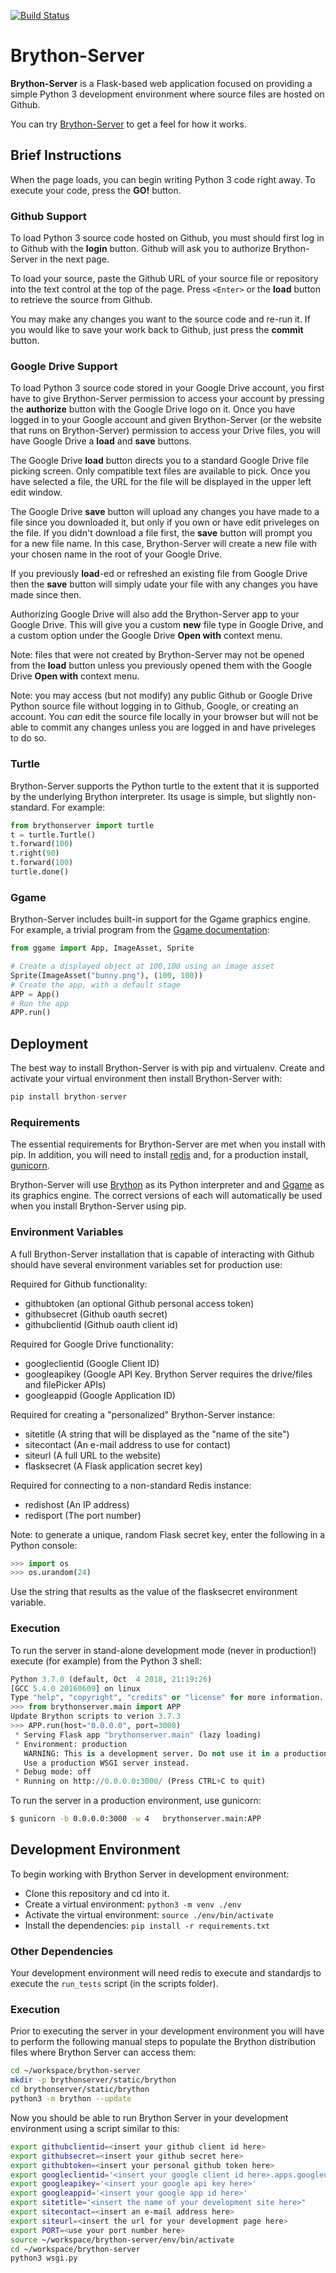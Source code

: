 [![Build Status](https://travis-ci.org/BrythonServer/brython-server.svg?branch=master)](https://travis-ci.org/BrythonServer/brython-server)

# Brython-Server

**Brython-Server** is a Flask-based web application focused on providing a simple
Python 3 development environment where source files are hosted on Github.

You can try [Brython-Server](http://runpython.com)
to get a feel for how it works.

## Brief Instructions

When the page loads, you can begin writing Python 3 code right away. To 
execute your code, press the **GO!** button.

### Github Support
To load Python 3 source code hosted on Github, you must should first log in to
Github with the **login** button. Github will ask you to authorize Brython-Server
in the next page. 

To load your source, paste the Github URL of your source file or repository 
into the text control at the top of the page. Press `<Enter>` or the **load** 
button to retrieve the source from Github.

You may make any changes you want to the source code and re-run it. If you would
like to save your work back to Github, just press the **commit** button.

### Google Drive Support
To load Python 3 source code stored in your Google Drive account, you first have
to give Brython-Server permission to access your account by pressing the 
**authorize** button with the Google Drive logo on it. Once you have logged in to
your Google account and given Brython-Server (or the website that runs on 
Brython-Server) permission to access your Drive files, you will have Google Drive 
a **load** and **save** buttons.

The Google Drive **load** button directs you to a standard Google Drive file picking
screen. Only compatible text files are available to pick. Once you have selected a file,
the URL for the file will be displayed in the upper left edit window.

The Google Drive **save** button will upload any changes you have made to a file since
you downloaded it, but only if you own or have edit priveleges on the file. If you didn't
download a file first, the **save** button will prompt you for a new file name. 
In this case, Brython-Server will create a new file with your chosen name in the root
of your Google Drive.

If you previously **load**-ed or refreshed an existing file from Google Drive then the
**save** button will simply udate your file with any changes you have made since then.

Authorizing Google Drive will also add the Brython-Server app to your Google Drive.
This will give you a custom **new** file type in Google Drive, and a custom option
under the Google Drive **Open with** context menu.

Note: files that were not created by Brython-Server may not be opened from the **load**
button unless you previously opened them with the Google Drive **Open with** context
menu.

Note: you may access (but not modify) any public Github or Google Drive Python source file without
logging in to Github, Google, or creating an account. You *can* edit the source file locally
in your browser but will not be able to commit any changes unless you are logged in
and have priveleges to do so.

### Turtle

Brython-Server supports the Python turtle to the extent that it is supported by
the underlying Brython interpreter. Its usage is simple, but slightly non-standard.
For example:

```python
from brythonserver import turtle
t = turtle.Turtle()
t.forward(100)
t.right(90)
t.forward(100)
turtle.done()
```

### Ggame

Brython-Server includes built-in support for the Ggame graphics engine. For example,
a trivial program from the 
[Ggame documentation](https://ggame.readthedocs.io/en/latest/introduction.html):

```python
from ggame import App, ImageAsset, Sprite

# Create a displayed object at 100,100 using an image asset
Sprite(ImageAsset("bunny.png"), (100, 100))
# Create the app, with a default stage
APP = App()
# Run the app
APP.run()
```

## Deployment

The best way to install Brython-Server is with pip and virtualenv. Create and 
activate your virtual environment then install Brython-Server with:


```python
pip install brython-server
```

### Requirements

The essential requirements for Brython-Server are met when you install with pip.
In addition, you will need to install 
[redis](https://redis.io/download) and, for a production install, 
[gunicorn](http://docs.gunicorn.org/en/stable/install.html).

Brython-Server will use [Brython](https://github.com/brython-dev/brython) as
its Python interpreter and and [Ggame](https://github.com/BrythonServer/ggame) 
as its graphics engine. The correct versions of each will automatically be used
when you install Brython-Server using pip.

### Environment Variables

A full Brython-Server installation that is capable of interacting with Github
should have several environment variables set for production use:

Required for Github functionality:
* githubtoken  (an optional Github personal access token)
* githubsecret (Github oauth secret)
* githubclientid (Github oauth client id)

Required for Google Drive functionality:
* googleclientid (Google Client ID)
* googleapikey (Google API Key. Brython Server requires the drive/files 
  and filePicker APIs)
* googleappid (Google Application ID)

Required for creating a "personalized" Brython-Server instance:
* sitetitle (A string that will be displayed as the "name of the site")
* sitecontact (An e-mail address to use for contact)
* siteurl (A full URL to the website)
* flasksecret (A Flask application secret key)

Required for connecting to a non-standard Redis instance:
* redishost (An IP address)
* redisport (The port number)

Note: to generate a unique, random Flask secret key, enter the following in
a Python console:


```python
>>> import os
>>> os.urandom(24)
```

Use the string that results as the value of the flasksecret environment 
variable.

### Execution

To run the server in stand-alone development mode (never in production!) 
execute (for example) from the Python 3 shell:

```python
Python 3.7.0 (default, Oct  4 2018, 21:19:26)
[GCC 5.4.0 20160609] on linux
Type "help", "copyright", "credits" or "license" for more information.
>>> from brythonserver.main import APP
Update Brython scripts to verion 3.7.3
>>> APP.run(host="0.0.0.0", port=3000)
 * Serving Flask app "brythonserver.main" (lazy loading)
 * Environment: production
   WARNING: This is a development server. Do not use it in a production deployment.
   Use a production WSGI server instead.
 * Debug mode: off
 * Running on http://0.0.0.0:3000/ (Press CTRL+C to quit)
 ```
 
To run the server in a production environment, use gunicorn:

```bash
$ gunicorn -b 0.0.0.0:3000 -w 4   brythonserver.main:APP
```
## Development Environment

To begin working with Brython Server in development environment:

* Clone this repository and cd into it.
* Create a virtual environment: `python3 -m venv ./env`
* Activate the virtual environment: `source ./env/bin/activate`
* Install the dependencies: `pip install -r requirements.txt`

### Other Dependencies

Your development environment will need redis to execute and standardjs to 
execute the `run_tests` script (in the scripts folder).

### Execution

Prior to executing the server in your development environment you will have to 
perform the following manual steps to populate the Brython distribution files
where Brython Server can access them:

```bash
cd ~/workspace/brython-server
mkdir -p brythonserver/static/brython
cd brythonserver/static/brython
python3 -m brython --update

```

Now you should be able to run Brython Server in your development environment 
using a script similar to this:

```bash
export githubclientid=<insert your github client id here>
export githubsecret=<insert your github secret here>
export githubtoken=<insert your personal github token here>
export googleclientid='<insert your google client id here>.apps.googleusercontent.com'
export googleapikey='<insert your google api key here>'
export googleappid='<insert your google app id here>'
export sitetitle="<insert the name of your development site here>"
export sitecontact=<insert an e-mail address here>
export siteurl=<insert the url for your development page here>
export PORT=<use your port number here>
source ~/workspace/brython-server/env/bin/activate
cd ~/workspace/brython-server
python3 wsgi.py
```



